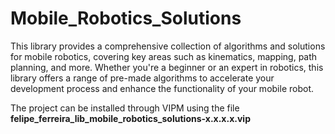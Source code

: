 # Mobile_Robotics_Solutions

This library provides a comprehensive collection of algorithms and solutions for mobile robotics, covering key areas such as kinematics, mapping, path planning, and more. Whether you're a beginner or an expert in robotics, this library offers a range of pre-made algorithms to accelerate your development process and enhance the functionality of your mobile robot.

The project can be installed through VIPM using the file **felipe_ferreira_lib_mobile_robotics_solutions-x.x.x.x.vip**


